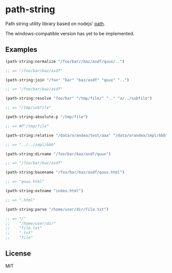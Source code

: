 # path-string

Path string utility library based on nodejs' [path](https://nodejs.org/api/path.html).

The windows-compatible version has yet to be implemented.

## Examples

```lisp
(path-string:normalize "/foo/bar//baz/asdf/quux/..")

;; => "/foo/bar/baz/asdf"

(path-string:join "/foo" "bar" "baz/asdf" "quux" "..")

;; => "/foo/bar/baz/asdf"

(path-string:resolve "foo/bar" "/tmp/file/" ".." "a/../subfile")

;; => "/tmp/subfile"

(path-string:absolute-p "/tmp/file")

;; => #P"/tmp/file"

(path-string:relative "/data/orandea/test/aaa" "/data/orandea/impl/bbb")

;; => "../../impl/bbb"

(path-string:dirname "/foo/bar/baz/asdf/quux")

;; => "/foo/bar/baz/asdf"

(path-string:basename "/foo/bar/baz/asdf/quux.html")

;; => "quux.html"

(path-string:extname "index.html")

;; => ".html"

(path-string:parse "/home/user/dir/file.txt")

;; => "/"
;;    "/home/user/dir"
;;    "file.txt"
;;    ".txt"
;;    "file"
```

## License

MIT
